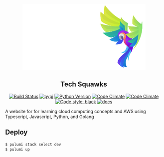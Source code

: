 <p align="center">
  <img alt="Tech Squawks" src="https://raw.githubusercontent.com/MichaelStott/tech-squawks/main/logo.svg?token=AF62KLA75TZPIPW3YNB4RKLAOEKNE">
</p>
<h2 align="center">Tech Squawks</h2>
<p align="center">
  <a href="https://travis-ci.com/MichaelStott/KivMob"><img alt="Build Status" src="https://travis-ci.com/MichaelStott/KivMob.svg?branch=master"></a>
  <a href="https://badge.fury.io/py/kivmob"><img alt="pypi" src="https://badge.fury.io/py/kivmob.svg"></a>
  <a href="https://www.python.org/downloads/release/python-270/"><img alt="Python Version" src="https://img.shields.io/badge/python-3.0-green.svg"></a>
  <a href="https://pepy.tech/project/kivmob"><img alt="Code Climate" src="https://pepy.tech/badge/kivmob"></a>
  <a href="https://codeclimate.com/github/MichaelStott/KivMob/maintainability"><img alt="Code Climate" src="https://api.codeclimate.com/v1/badges/add8cd9bd9600d898b79/maintainability"></a>
  <a href="https://github.com/python/black"><img alt="Code style: black" src="https://img.shields.io/badge/code%20style-black-000000.svg"></a>
  <a href="http://kivmob.com"><img alt="docs" src="https://img.shields.io/static/v1?label=docs&message=passing&color=blue"/></a>
</p>

A website for for learning cloud computing concepts and AWS using Typescript, Javascript, Python, and Golang

## Deploy

```
$ pulumi stack select dev
$ pulumi up
```
